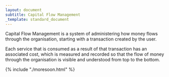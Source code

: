 ```yaml
---
layout: document
subtitle: Capital Flow Management
_template: standard_document
---
```


Capital Flow Management is a system of administering how money flows through the organisation, starting with a transaction created by the user.

Each service that is consumed as a result of that transaction has an associated cost, which is measured and recorded so that the flow of money through the organisation is visible and understood from top to the bottom.

{% include "./moresoon.html" %}
